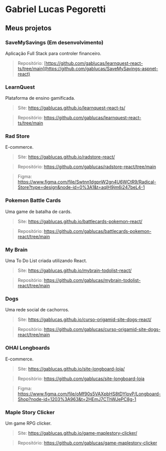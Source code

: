 # Gabriel Lucas Pegoretti
## Meus projetos

### SaveMySavings (Em desenvolvimento)
Aplicação Full Stack para controler financeiro.
> Repositório: [https://github.com/gablucas/learnquest-react-ts/tree/main](https://github.com/gablucas/SaveMySavings-aspnet-react)

### LearnQuest
Plataforma de ensino gamificada.
> Site: https://gablucas.github.io/learnquest-react-ts/

> Repositório: https://github.com/gablucas/learnquest-react-ts/tree/main

### Rad Store
E-commerce.
> Site: https://gablucas.github.io/radstore-react/

> Repositório: https://github.com/gablucas/radstore-react/tree/main

> Figma: https://www.figma.com/file/Swtnn1dgpnW2gn4U6WCtR9/Radical-Store?type=design&node-id=0%3A1&t=aqIH9jm6i247beL4-1

### Pokemon Battle Cards
Uma game de batalha de cards.
> Site: https://gablucas.github.io/battlecards-pokemon-react/

> Repositório: https://github.com/gablucas/battlecards-pokemon-react/tree/main

### My Brain
Uma To Do List criada utilizando React.
> Site: https://gablucas.github.io/mybrain-todolist-react/

> Repositório: https://github.com/gablucas/mybrain-todolist-react/tree/main

### Dogs
Uma rede social de cachorros.
> Site: https://gablucas.github.io/curso-origamid-site-dogs-react/

> Repositório: https://github.com/gablucas/curso-origamid-site-dogs-react/tree/main

### OHAI Longboards
E-commerce.
> Site: https://gablucas.github.io/site-longboard-loja/

> Repositório: https://github.com/gablucas/site-longboard-loja

> Figma: https://www.figma.com/file/oMf90s5VAXpbHS8tDYlovP/Longboard-Shop?node-id=1203%3A963&t=2HEmJ7CThWJePC8g-1


### Maple Story Clicker
Um game RPG clicker.
> Site: https://gablucas.github.io/game-maplestory-clicker/

> Repositório: https://github.com/gablucas/game-maplestory-clicker



          
          
